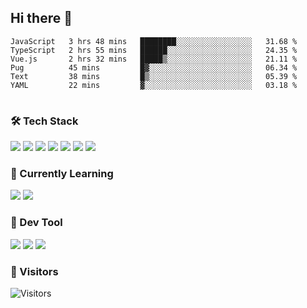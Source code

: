 ## Hi there 👋

<table>
<!--START_SECTION:waka-->

```text
JavaScript   3 hrs 48 mins   ████████░░░░░░░░░░░░░░░░░   31.68 %
TypeScript   2 hrs 55 mins   ██████░░░░░░░░░░░░░░░░░░░   24.35 %
Vue.js       2 hrs 32 mins   █████▒░░░░░░░░░░░░░░░░░░░   21.11 %
Pug          45 mins         █▓░░░░░░░░░░░░░░░░░░░░░░░   06.34 %
Text         38 mins         █▒░░░░░░░░░░░░░░░░░░░░░░░   05.39 %
YAML         22 mins         ▓░░░░░░░░░░░░░░░░░░░░░░░░   03.18 %
```

<!--END_SECTION:waka-->
</table>

### 🛠 Tech Stack

![](https://img.shields.io/badge/HTML5-black?style=flat&logo=html5)
![](https://img.shields.io/badge/CSS3-black?style=flat&logo=css3)
![](https://img.shields.io/badge/Javascript-black?style=flat&logo=javascript)
![](https://img.shields.io/badge/Vue-black?style=flat&logo=vuedotjs)
![](https://img.shields.io/badge/node.js-black?style=flat&logo=nodedotjs)
![](https://img.shields.io/badge/MangoDB-black?style=flat&logo=mongodb)
![](https://img.shields.io/badge/MySQL-black?style=flat&logo=mysql)

### 📖 Currently Learning

![](https://img.shields.io/badge/TypeScript-black?style=flat&logo=typescript)
![](https://img.shields.io/badge/React-black?style=flat&logo=react)

### 📏 Dev Tool

<!-- <img src="https://media.giphy.com/media/SWoSkN6DxTszqIKEqv/giphy.gif" align="right" height="275" /> -->
![](https://img.shields.io/badge/Editor-VSCode-blue?style=flat-square&logo=visual-studio-code&logoColor=blue)
![](https://img.shields.io/badge/IDE-WebStorm-orange?style=flat-square&logo=webstorm&logoColor=white)
![](https://img.shields.io/badge/API-Postman-blue?style=flat-square&logo=postman&logoColor=orange)

### 🔆 Visitors
![Visitors](https://count.getloli.com/get/@imxxxx?theme=rule34)
